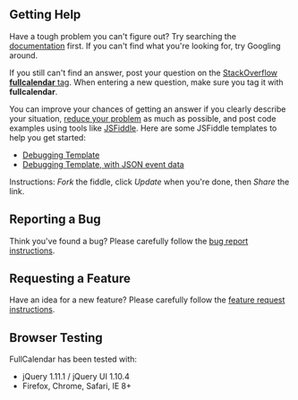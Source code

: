## Getting Help

Have a tough problem you can't figure out? Try searching the [documentation](../docs/) first. If you can't find what you're looking for, try Googling around.

If you still can't find an answer, post your question on the [StackOverflow **fullcalendar** tag](http://stackoverflow.com/questions/tagged/fullcalendar). When entering a new question, make sure you tag it with **fullcalendar**.

You can improve your chances of getting an answer if you clearly describe your situation, [reduce your problem](http://css-tricks.com/reduced-test-cases/) as much as possible, and post code examples using tools like [JSFiddle](http://jsfiddle.net/). Here are some JSFiddle templates to help you get started:

- [Debugging Template](http://jsfiddle.net/arshaw/3E8nk/)
- [Debugging Template, with JSON event data](http://jsfiddle.net/arshaw/A6ksz/)

Instructions: *Fork* the fiddle, click *Update* when you're done, then *Share* the link.


## Reporting a Bug

Think you've found a bug? Please carefully follow the [bug report instructions](Reporting-Bugs).


## Requesting a Feature

Have an idea for a new feature? Please carefully follow the [feature request instructions](Requesting-Features).


## Browser Testing

FullCalendar has been tested with:

- jQuery 1.11.1  / jQuery UI 1.10.4
- Firefox, Chrome, Safari, IE 8+